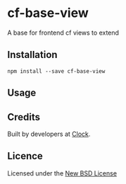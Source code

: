 # cf-base-view

A base for frontend cf views to extend

## Installation

    npm install --save cf-base-view

## Usage

## Credits
Built by developers at [Clock](http://clock.co.uk).

## Licence
Licensed under the [New BSD License](http://opensource.org/licenses/bsd-license.php)
